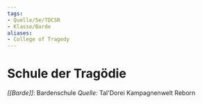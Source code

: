 ```yaml
---
tags:
- Quelle/5e/TDCSR
- Klasse/Barde
aliases: 
- College of Tragedy
---
```

# Schule der Tragödie
_[[Barde]]_: Bardenschule
_Quelle:_ Tal'Dorei Kampagnenwelt Reborn